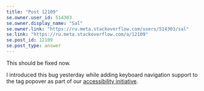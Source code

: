 ```yaml
---
title: "Post 12109"
se.owner.user_id: 514303
se.owner.display_name: "Sal"
se.owner.link: "https://ru.meta.stackoverflow.com/users/514303/sal"
se.link: "https://ru.meta.stackoverflow.com/a/12109"
se.post_id: 12109
se.post_type: answer
---
```

<p>This should be fixed now.</p>
<p>I introduced this bug yesterday while adding keyboard navigation support to the tag popover as part of our <a href="https://meta.stackoverflow.com/questions/419586/announcing-design-accessibility-updates-on-so">accessibility initiative</a>.</p>
